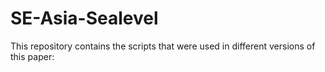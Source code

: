 # SE-Asia-Sealevel
This repository contains the scripts that were used in different versions of this paper:
